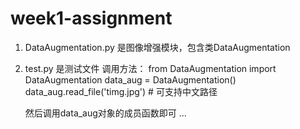 # week1-assignment
1. DataAugmentation.py 是图像增强模块，包含类DataAugmentation
2. test.py 是测试文件
   调用方法： 
   from DataAugmentation import DataAugmentation
   data_aug = DataAugmentation()
   data_aug.read_file('timg.jpg') # 可支持中文路径
   
   然后调用data_aug对象的成员函数即可
   ...
